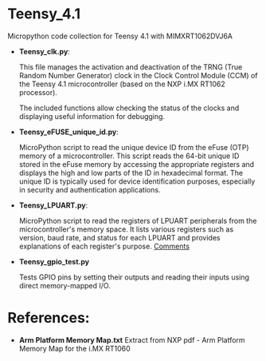 # Teensy_4.1
Micropython code collection for Teensy 4.1 with MIMXRT1062DVJ6A

- **Teensy_clk.py**: 
  
    This file manages the activation and deactivation of the TRNG (True Random Number Generator) clock in the Clock Control Module (CCM) of the Teensy 4.1 microcontroller        (based on the NXP i.MX RT1062 processor).
  
    The included functions allow checking the status of the clocks and displaying useful information for debugging.
  
- **Teensy_eFUSE_unique_id.py**:

    MicroPython script to read the unique device ID from the eFuse (OTP) memory of a microcontroller. This script reads the 64-bit unique ID stored in the eFuse memory by       accessing the appropriate registers and displays the high and low parts of the ID in hexadecimal format.
    The unique ID is typically used for device identification purposes, especially in security and authentication applications.

- **Teensy_LPUART.py**:
  
    MicroPython script to read the registers of LPUART peripherals from the microcontroller's memory space. It lists various registers such as version, baud rate, and status
    for each LPUART and provides explanations of each register's purpose. [Comments](https://github.com/MicroControleurMonde/Teensy_4.1/blob/main/Teesny_LUPART.md)
  
- **Teensy_gpio_test.py**
  
    Tests GPIO pins by setting their outputs and reading their inputs using direct memory-mapped I/O.
  
# References:

- **Arm Platform Memory Map.txt**
Extract from NXP pdf - Arm Platform Memory Map for the i.MX RT1060
